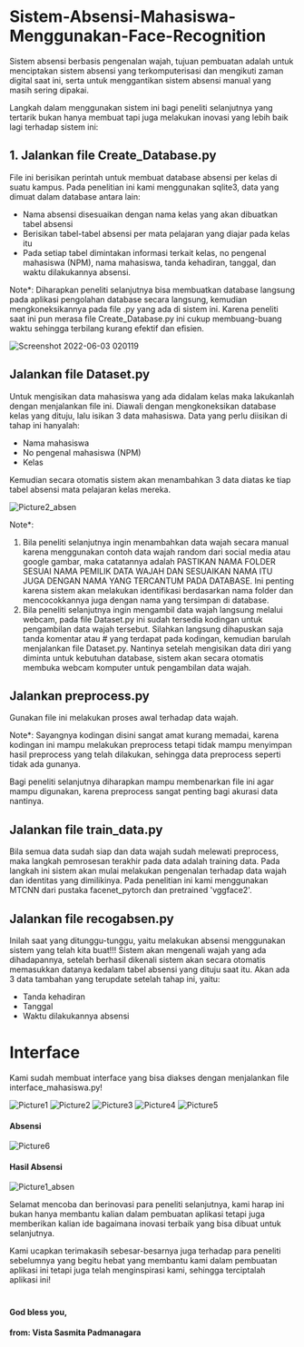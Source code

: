 # Sistem-Absensi-Mahasiswa-Menggunakan-Face-Recognition
Sistem absensi berbasis pengenalan wajah, tujuan pembuatan adalah untuk menciptakan sistem absensi yang terkomputerisasi dan mengikuti zaman digital saat ini, serta untuk menggantikan sistem absensi manual yang masih sering dipakai.

Langkah dalam menggunakan sistem ini bagi peneliti selanjutnya yang tertarik bukan hanya membuat tapi juga melakukan inovasi yang lebih baik lagi terhadap sistem ini:

## 1. Jalankan file Create_Database.py

File ini berisikan perintah untuk membuat database absensi per kelas di suatu kampus. Pada penelitian ini kami menggunakan sqlite3, data yang dimuat dalam database antara lain:
- Nama absensi disesuaikan dengan nama kelas yang akan dibuatkan tabel absensi
- Berisikan tabel-tabel absensi per mata pelajaran yang diajar pada kelas itu
- Pada setiap tabel dimintakan informasi terkait kelas, no pengenal mahasiswa (NPM), nama mahasiswa, tanda kehadiran, tanggal, dan waktu dilakukannya absensi.

Note*: Diharapkan peneliti selanjutnya bisa membuatkan database langsung pada aplikasi pengolahan database secara langsung, kemudian mengkoneksikannya pada file .py yang ada di sistem ini. Karena peneliti saat ini pun merasa file Create_Database.py ini cukup membuang-buang waktu sehingga terbilang kurang efektif dan efisien.

![Screenshot 2022-06-03 020119](https://user-images.githubusercontent.com/73339446/171714167-2fd68809-99fe-4f8f-9a23-f9f22a377e6a.png)

## Jalankan file Dataset.py

Untuk mengisikan data mahasiswa yang ada didalam kelas maka lakukanlah dengan menjalankan file ini. Diawali dengan mengkoneksikan database kelas yang dituju, lalu isikan 3 data mahasiswa. Data yang perlu diisikan di tahap ini hanyalah:
- Nama mahasiswa
- No pengenal mahasiswa (NPM)
- Kelas

Kemudian secara otomatis sistem akan menambahkan 3 data diatas ke tiap tabel absensi mata pelajaran kelas mereka.

![Picture2_absen](https://user-images.githubusercontent.com/73339446/171724820-55e90330-a8b5-475d-b971-0df0fc0602a9.png)

Note*:
1. Bila peneliti selanjutnya ingin menambahkan data wajah secara manual karena menggunakan contoh data wajah random dari social media atau google gambar, maka catatannya adalah PASTIKAN NAMA FOLDER SESUAI NAMA PEMILIK DATA WAJAH DAN SESUAIKAN NAMA ITU JUGA DENGAN NAMA YANG TERCANTUM PADA DATABASE. Ini penting karena sistem akan melakukan identifikasi berdasarkan nama folder dan mencocokkannya juga dengan nama yang tersimpan di database.
2. Bila peneliti selanjutnya ingin mengambil data wajah langsung melalui webcam, pada file Dataset.py ini sudah tersedia kodingan untuk pengambilan data wajah tersebut. Silahkan langsung dihapuskan saja tanda komentar atau # yang terdapat pada kodingan, kemudian barulah menjalankan file Dataset.py. Nantinya setelah mengisikan data diri yang diminta untuk kebutuhan database, sistem akan secara otomatis membuka webcam komputer untuk pengambilan data wajah.

## Jalankan preprocess.py

Gunakan file ini melakukan proses awal terhadap data wajah.

Note*: Sayangnya kodingan disini sangat amat kurang memadai, karena kodingan ini mampu melakukan preprocess tetapi tidak mampu menyimpan hasil preprocess yang telah dilakukan, sehingga data preprocess seperti tidak ada gunanya.

Bagi peneliti selanjutnya diharapkan mampu membenarkan file ini agar mampu digunakan, karena preprocess sangat penting bagi akurasi data nantinya.

## Jalankan file train_data.py

Bila semua data sudah siap dan data wajah sudah melewati preprocess, maka langkah pemrosesan terakhir pada data adalah training data. Pada langkah ini sistem akan mulai melakukan pengenalan terhadap data wajah dan identitas yang dimilikinya. Pada penelitian ini kami menggunakan MTCNN dari pustaka facenet_pytorch dan pretrained 'vggface2'.

## Jalankan file recogabsen.py

Inilah saat yang ditunggu-tunggu, yaitu melakukan absensi menggunakan sistem yang telah kita buat!!! Sistem akan mengenali wajah yang ada dihadapannya, setelah berhasil dikenali sistem akan secara otomatis memasukkan datanya kedalam tabel absensi yang dituju saat itu. Akan ada 3 data tambahan yang terupdate setelah tahap ini, yaitu:
- Tanda kehadiran
- Tanggal
- Waktu dilakukannya absensi

# Interface 

Kami sudah membuat interface yang bisa diakses dengan menjalankan file interface_mahasiswa.py!

![Picture1](https://user-images.githubusercontent.com/73339446/171724289-4a7b5c6a-0f72-411a-89f5-9a8bebaa05e5.png)
![Picture2](https://user-images.githubusercontent.com/73339446/171724306-4520dfa5-1723-40fe-8d7a-e749640237d6.png)
![Picture3](https://user-images.githubusercontent.com/73339446/171724315-0231b154-e574-4481-a168-ecee2a0b0673.png)
![Picture4](https://user-images.githubusercontent.com/73339446/171724329-8484846c-d407-4ea6-9cbb-947f2edf5d98.png)
![Picture5](https://user-images.githubusercontent.com/73339446/171724337-c3c3fd11-10c6-44cb-848b-a010fe32043a.png)

#### Absensi
![Picture6](https://user-images.githubusercontent.com/73339446/171724349-3ead873c-b827-4d24-afab-b2ff6ad217c2.png)

#### Hasil Absensi
![Picture1_absen](https://user-images.githubusercontent.com/73339446/171724687-d6d6de98-761b-4343-b0d4-262dcb90f825.png)


Selamat mencoba dan berinovasi para peneliti selanjutnya, kami harap ini bukan hanya membantu kalian dalam pembuatan aplikasi tetapi juga memberikan kalian ide bagaimana inovasi terbaik yang bisa dibuat untuk selanjutnya.

Kami ucapkan terimakasih sebesar-besarnya juga terhadap para peneliti sebelumnya yang begitu hebat yang membantu kami dalam pembuatan aplikasi ini tetapi juga telah menginspirasi kami, sehingga terciptalah aplikasi ini!

#
#### God bless you,


#### from: Vista Sasmita Padmanagara
